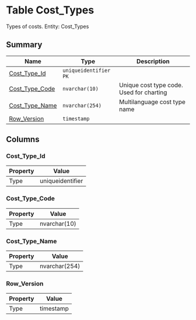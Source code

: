 # Table Cost_Types

Types of costs. Entity: Cost_Types

## Summary

| Name | Type | Description |
| - | - | --- |
|[Cost_Type_Id](#cost_type_id)|`uniqueidentifier` `PK`||
|[Cost_Type_Code](#cost_type_code)|`nvarchar(10)` |Unique cost type code. Used for charting|
|[Cost_Type_Name](#cost_type_name)|`nvarchar(254)` |Multilanguage cost type name|
|[Row_Version](#row_version)|`timestamp` ||

## Columns

### Cost_Type_Id

| Property | Value |
| - | - |
|Type|uniqueidentifier|

### Cost_Type_Code

| Property | Value |
| - | - |
|Type|nvarchar(10)|

### Cost_Type_Name

| Property | Value |
| - | - |
|Type|nvarchar(254)|

### Row_Version

| Property | Value |
| - | - |
|Type|timestamp|


